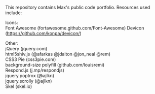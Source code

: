 This repository contains Max's public code portfolio.
Resources used include:
  
  Icons:  
    Font Awesome (fortawesome.github.com/Font-Awesome)
    Devicon (https://github.com/konpa/devicon/)  
  
  Other:  
    jQuery (jquery.com)  
    html5shiv.js (@afarkas @jdalton @jon_neal @rem)  
    CSS3 Pie (css3pie.com)  
    background-size polyfill (github.com/louisremi)  
    Respond.js (j.mp/respondjs)  
    jquery.poptrox (@ajlkn)  
    jquery.scrolly (@ajlkn)  
    Skel (skel.io)
